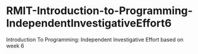 # RMIT-Introduction-to-Programming-IndependentInvestigativeEffort6
Introduction To Programming: Independent Investigative Effort based on week 6
